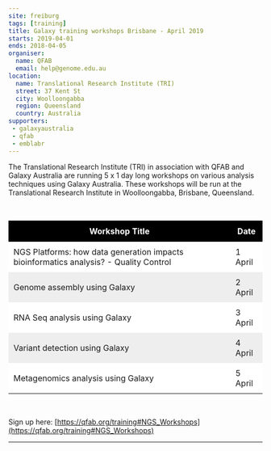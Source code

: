 ```yaml
---
site: freiburg
tags: [training]
title: Galaxy training workshops Brisbane - April 2019
starts: 2019-04-01
ends: 2018-04-05
organiser:
  name: QFAB
  email: help@genome.edu.au
location:
  name: Translational Research Institute (TRI)
  street: 37 Kent St
  city: Woolloongabba
  region: Queensland
  country: Australia
supporters:
 - galaxyaustralia
 - qfab
 - emblabr
---
```


The Translational Research Institute (TRI) in association with QFAB and Galaxy Australia are running 5 x 1 day long workshops on various analysis techniques using Galaxy Australia. These workshops will be run at the Translational Research Institute in Woolloongabba, Brisbane, Queensland.

<br/>
<style>
  th, td {
    padding: 10px
  }
  table tr:nth-child(even) {
    background-color: #eee;
  }
  table tr:nth-child(odd) {
    background-color: #fff;
  }
  table th {
    color: white;
    background-color: black;
  }
</style>

| Workshop Title | Date |
|----------------|------|
| NGS Platforms: how data generation impacts bioinformatics analysis? - Quality Control | 1 April |
| Genome assembly using Galaxy | 2 April |
| RNA Seq analysis using Galaxy | 3 April |
| Variant detection using Galaxy | 4 April |
| Metagenomics analysis using Galaxy | 5 April |

<br/>

Sign up here: [https://qfab.org/training#NGS_Workshops](https://qfab.org/training#NGS_Workshops)

---
